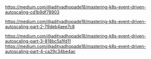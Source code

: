 https://medium.com/@adityadhopade18/mastering-k8s-event-driven-autoscaling-cd1b9df78903

https://medium.com/@adityadhopade18/mastering-k8s-event-driven-autoscaling-part-2-79deb4aee7c8

https://medium.com/@adityadhopade18/mastering-k8s-event-driven-autoscaling-part-3-818bc5a1fd11
https://medium.com/@adityadhopade18/mastering-k8s-event-driven-autoscaling-part-4-ca29c34be4ac
